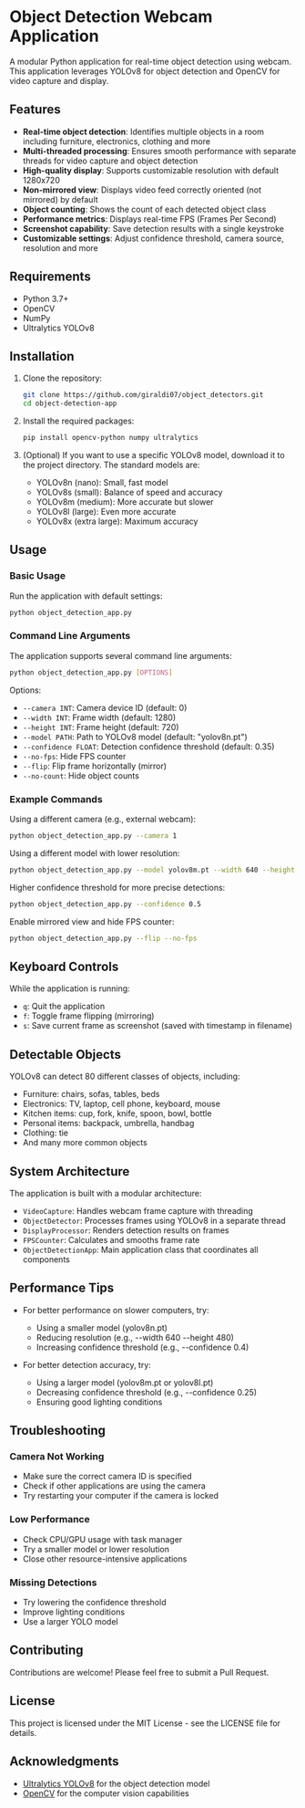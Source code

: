 # Object Detection Webcam Application

A modular Python application for real-time object detection using webcam. This application leverages YOLOv8 for object detection and OpenCV for video capture and display.

## Features

- **Real-time object detection**: Identifies multiple objects in a room including furniture, electronics, clothing and more
- **Multi-threaded processing**: Ensures smooth performance with separate threads for video capture and object detection
- **High-quality display**: Supports customizable resolution with default 1280x720
- **Non-mirrored view**: Displays video feed correctly oriented (not mirrored) by default
- **Object counting**: Shows the count of each detected object class
- **Performance metrics**: Displays real-time FPS (Frames Per Second)
- **Screenshot capability**: Save detection results with a single keystroke
- **Customizable settings**: Adjust confidence threshold, camera source, resolution and more

## Requirements

- Python 3.7+
- OpenCV
- NumPy
- Ultralytics YOLOv8

## Installation

1. Clone the repository:
   ```bash
   git clone https://github.com/giraldi07/object_detectors.git
   cd object-detection-app
   ```

2. Install the required packages:
   ```bash
   pip install opencv-python numpy ultralytics
   ```

3. (Optional) If you want to use a specific YOLOv8 model, download it to the project directory.
   The standard models are:
   - YOLOv8n (nano): Small, fast model
   - YOLOv8s (small): Balance of speed and accuracy
   - YOLOv8m (medium): More accurate but slower
   - YOLOv8l (large): Even more accurate
   - YOLOv8x (extra large): Maximum accuracy

## Usage

### Basic Usage

Run the application with default settings:

```bash
python object_detection_app.py
```

### Command Line Arguments

The application supports several command line arguments:

```bash
python object_detection_app.py [OPTIONS]
```

Options:
- `--camera INT`: Camera device ID (default: 0)
- `--width INT`: Frame width (default: 1280)
- `--height INT`: Frame height (default: 720)
- `--model PATH`: Path to YOLOv8 model (default: "yolov8n.pt")
- `--confidence FLOAT`: Detection confidence threshold (default: 0.35)
- `--no-fps`: Hide FPS counter
- `--flip`: Flip frame horizontally (mirror)
- `--no-count`: Hide object counts

### Example Commands

Using a different camera (e.g., external webcam):
```bash
python object_detection_app.py --camera 1
```

Using a different model with lower resolution:
```bash
python object_detection_app.py --model yolov8m.pt --width 640 --height 480
```

Higher confidence threshold for more precise detections:
```bash
python object_detection_app.py --confidence 0.5
```

Enable mirrored view and hide FPS counter:
```bash
python object_detection_app.py --flip --no-fps
```

## Keyboard Controls

While the application is running:
- `q`: Quit the application
- `f`: Toggle frame flipping (mirroring)
- `s`: Save current frame as screenshot (saved with timestamp in filename)

## Detectable Objects

YOLOv8 can detect 80 different classes of objects, including:

- Furniture: chairs, sofas, tables, beds
- Electronics: TV, laptop, cell phone, keyboard, mouse
- Kitchen items: cup, fork, knife, spoon, bowl, bottle
- Personal items: backpack, umbrella, handbag
- Clothing: tie
- And many more common objects

## System Architecture

The application is built with a modular architecture:

- `VideoCapture`: Handles webcam frame capture with threading
- `ObjectDetector`: Processes frames using YOLOv8 in a separate thread
- `DisplayProcessor`: Renders detection results on frames
- `FPSCounter`: Calculates and smooths frame rate
- `ObjectDetectionApp`: Main application class that coordinates all components

## Performance Tips

- For better performance on slower computers, try:
  - Using a smaller model (yolov8n.pt)
  - Reducing resolution (e.g., --width 640 --height 480)
  - Increasing confidence threshold (e.g., --confidence 0.4)

- For better detection accuracy, try:
  - Using a larger model (yolov8m.pt or yolov8l.pt) 
  - Decreasing confidence threshold (e.g., --confidence 0.25)
  - Ensuring good lighting conditions

## Troubleshooting

### Camera Not Working
- Make sure the correct camera ID is specified
- Check if other applications are using the camera
- Try restarting your computer if the camera is locked

### Low Performance
- Check CPU/GPU usage with task manager
- Try a smaller model or lower resolution
- Close other resource-intensive applications

### Missing Detections
- Try lowering the confidence threshold
- Improve lighting conditions
- Use a larger YOLO model

## Contributing

Contributions are welcome! Please feel free to submit a Pull Request.

## License

This project is licensed under the MIT License - see the LICENSE file for details.

## Acknowledgments

- [Ultralytics YOLOv8](https://github.com/ultralytics/ultralytics) for the object detection model
- [OpenCV](https://opencv.org/) for the computer vision capabilities
